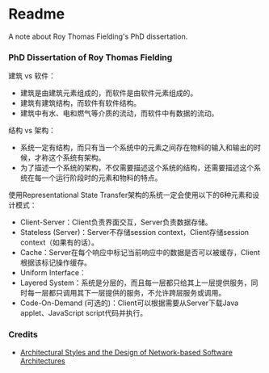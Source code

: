 # Readme
A note about Roy Thomas Fielding's PhD dissertation.

### PhD Dissertation of Roy Thomas Fielding

建筑 vs 软件：
- 建筑是由建筑元素组成的，而软件是由软件元素组成的。
- 建筑有建筑结构，而软件有软件结构。
- 建筑中有水、电和燃气等介质的流动，而软件中有数据的流动。

结构 vs 架构：
- 系统一定有结构，而只有当一个系统中的元素之间存在物料的输入和输出的时候，才称这个系统有架构。
- 为了描述一个系统的架构，不仅需要描述这个系统的结构，还需要描述这个系统在每一个运行阶段时的元素和物料的特点。

使用Representational State Transfer架构的系统一定会使用以下的6种元素和设计模式：
- Client-Server：Client负责界面交互，Server负责数据存储。
- Stateless (Server)：Server不存储session context，Client存储session context（如果有的话）。
- Cache：Server在每个响应中标记当前响应中的数据是否可以被缓存，Client根据该标记操作缓存。
- Uniform Interface：
- Layered System：系统是分层的，而且每一层都只给其上一层提供服务，同时每一层都只调用其下一层提供的服务，不允许跨层服务或调用。
- Code-On-Demand (可选的)：Client可以根据需要从Server下载Java applet、JavaScript script代码并执行。

### Credits
- [Architectural Styles and the Design of Network-based Software Architectures](https://ics.uci.edu/~fielding/pubs/dissertation/top.htm)
